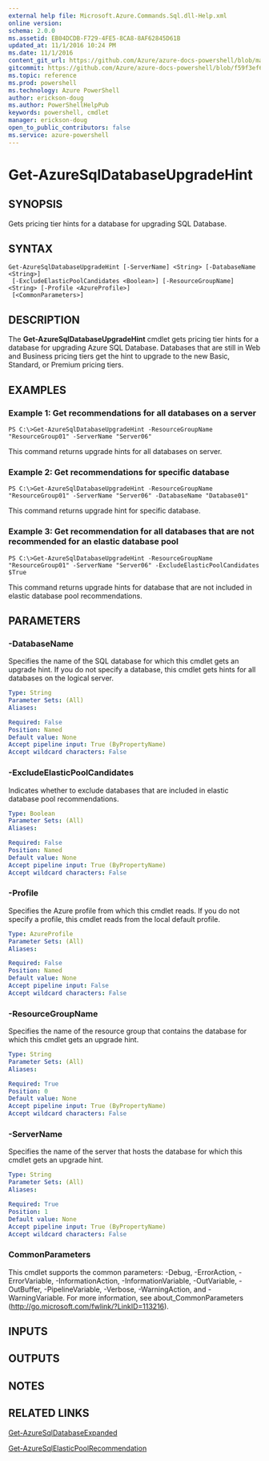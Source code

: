 ```yaml
---
external help file: Microsoft.Azure.Commands.Sql.dll-Help.xml
online version: 
schema: 2.0.0
ms.assetid: EB04DCDB-F729-4FE5-8CA8-8AF62845D61B
updated_at: 11/1/2016 10:24 PM
ms.date: 11/1/2016
content_git_url: https://github.com/Azure/azure-docs-powershell/blob/master/azureps-cmdlets-docs/ResourceManager/AzureRM.Sql/v0.9.8/Get-AzureSqlDatabaseUpgradeHint.md
gitcommit: https://github.com/Azure/azure-docs-powershell/blob/f59f3ef60bc592383812213e69fd77ba950759ed/azureps-cmdlets-docs/ResourceManager/AzureRM.Sql/v0.9.8/Get-AzureSqlDatabaseUpgradeHint.md
ms.topic: reference
ms.prod: powershell
ms.technology: Azure PowerShell
author: erickson-doug
ms.author: PowerShellHelpPub
keywords: powershell, cmdlet
manager: erickson-doug
open_to_public_contributors: false
ms.service: azure-powershell
---
```


# Get-AzureSqlDatabaseUpgradeHint

## SYNOPSIS
Gets pricing tier hints for a database for upgrading SQL Database.

## SYNTAX

```
Get-AzureSqlDatabaseUpgradeHint [-ServerName] <String> [-DatabaseName <String>]
 [-ExcludeElasticPoolCandidates <Boolean>] [-ResourceGroupName] <String> [-Profile <AzureProfile>]
 [<CommonParameters>]
```

## DESCRIPTION
The **Get-AzureSqlDatabaseUpgradeHint** cmdlet gets pricing tier hints for a database for upgrading Azure SQL Database.
Databases that are still in Web and Business pricing tiers get the hint to upgrade to the new Basic, Standard, or Premium pricing tiers.

## EXAMPLES

### Example 1: Get recommendations for all databases on a server
```
PS C:\>Get-AzureSqlDatabaseUpgradeHint -ResourceGroupName "ResourceGroup01" -ServerName "Server06"
```

This command returns upgrade hints for all databases on server.

### Example 2: Get recommendations for specific database
```
PS C:\>Get-AzureSqlDatabaseUpgradeHint -ResourceGroupName "ResourceGroup01" -ServerName "Server06" -DatabaseName "Database01"
```

This command returns upgrade hint for specific database.

### Example 3: Get recommendation for all databases that are not recommended for an elastic database pool
```
PS C:\>Get-AzureSqlDatabaseUpgradeHint -ResourceGroupName "ResourceGroup01" -ServerName "Server06" -ExcludeElasticPoolCandidates $True
```

This command returns upgrade hints for database that are not included in elastic database pool recommendations.

## PARAMETERS

### -DatabaseName
Specifies the name of the SQL database for which this cmdlet gets an upgrade hint.
If you do not specify a database, this cmdlet gets hints for all databases on the logical server.

```yaml
Type: String
Parameter Sets: (All)
Aliases: 

Required: False
Position: Named
Default value: None
Accept pipeline input: True (ByPropertyName)
Accept wildcard characters: False
```

### -ExcludeElasticPoolCandidates
Indicates whether to exclude databases that are included in elastic database pool recommendations.

```yaml
Type: Boolean
Parameter Sets: (All)
Aliases: 

Required: False
Position: Named
Default value: None
Accept pipeline input: True (ByPropertyName)
Accept wildcard characters: False
```

### -Profile
Specifies the Azure profile from which this cmdlet reads.
If you do not specify a profile, this cmdlet reads from the local default profile.

```yaml
Type: AzureProfile
Parameter Sets: (All)
Aliases: 

Required: False
Position: Named
Default value: None
Accept pipeline input: False
Accept wildcard characters: False
```

### -ResourceGroupName
Specifies the name of the resource group that contains the database for which this cmdlet gets an upgrade hint.

```yaml
Type: String
Parameter Sets: (All)
Aliases: 

Required: True
Position: 0
Default value: None
Accept pipeline input: True (ByPropertyName)
Accept wildcard characters: False
```

### -ServerName
Specifies the name of the server that hosts the database for which this cmdlet gets an upgrade hint.

```yaml
Type: String
Parameter Sets: (All)
Aliases: 

Required: True
Position: 1
Default value: None
Accept pipeline input: True (ByPropertyName)
Accept wildcard characters: False
```

### CommonParameters
This cmdlet supports the common parameters: -Debug, -ErrorAction, -ErrorVariable, -InformationAction, -InformationVariable, -OutVariable, -OutBuffer, -PipelineVariable, -Verbose, -WarningAction, and -WarningVariable. For more information, see about_CommonParameters (http://go.microsoft.com/fwlink/?LinkID=113216).

## INPUTS

## OUTPUTS

## NOTES

## RELATED LINKS

[Get-AzureSqlDatabaseExpanded](xref:ResourceManager/AzureRM.Sql/v0.9.8/Get-AzureSqlDatabaseExpanded.md)

[Get-AzureSqlElasticPoolRecommendation](xref:ResourceManager/AzureRM.Sql/v0.9.8/Get-AzureSqlElasticPoolRecommendation.md)


